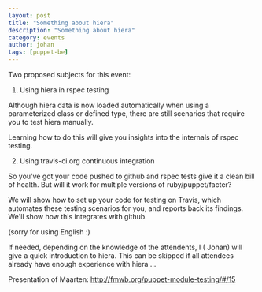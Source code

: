 ```yaml
---
layout: post
title: "Something about hiera"
description: "Something about hiera"
category: events
author: johan
tags: [puppet-be]
---
```

Two proposed subjects for this event:

1) Using hiera in rspec testing

Although hiera data is now loaded automatically when using a parameterized class or defined type, there are still scenarios that require you to test hiera manually.

Learning how to do this will give you insights into the internals of rspec testing.

 

 2) Using travis-ci.org continuous integration

 So you've got your code pushed to github and rspec tests give it a clean bill of health. But will it work for multiple versions of ruby/puppet/facter?

 We will show how to set up your code for testing on Travis, which automates these testing scenarios for you, and reports back its findings. We'll show how this integrates with github.

 (sorry for using English :)

 If needed, depending on the knowledge of the attendents, I ( Johan) will give a quick introduction to hiera.    This can be skipped if all attendees already have enough experience with hiera ...

Presentation of Maarten: http://fmwb.org/puppet-module-testing/#/15
